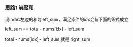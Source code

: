 ### 思路1 前缀和

设index左边的和为left_sum，满足条件的idx会有下面的等式成立


left_sum == total - nums[idx] - left_sum

total - nums[idx] - left_sum 就是 right_sum
